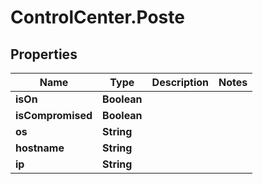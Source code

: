 # ControlCenter.Poste

## Properties

Name | Type | Description | Notes
------------ | ------------- | ------------- | -------------
**isOn** | **Boolean** |  | 
**isCompromised** | **Boolean** |  | 
**os** | **String** |  | 
**hostname** | **String** |  | 
**ip** | **String** |  | 


